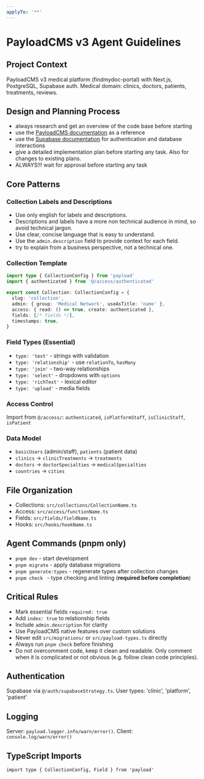 ```yaml
---
applyTo: '**'
---
```


# PayloadCMS v3 Agent Guidelines

## Project Context
PayloadCMS v3 medical platform (findmydoc-portal) with Next.js, PostgreSQL, Supabase auth. Medical domain: clinics, doctors, patients, treatments, reviews.

## Design and Planning Process
* always research and get an overview of the code base before starting
* use the [PayloadCMS documentation](https://payloadcms.com/docs) as a reference
* use the [Supabase documentation](https://supabase.com/docs) for authentication and database interactions
* give a detailed implementation plan before starting any task. Also for changes to existing plans.
* ALWAYS!!! wait for approval before starting any task

## Core Patterns

### Collection Labels and Descriptions

* Use only english for labels and descriptions.
* Descriptions and labels have a more non technical audience in mind, so avoid technical jargon.
* Use clear, concise language that is easy to understand.
* Use the `admin.description` field to provide context for each field.
* try to explain from a business perspective, not a technical one.

### Collection Template
```typescript
import type { CollectionConfig } from 'payload'
import { authenticated } from '@/access/authenticated'

export const Collection: CollectionConfig = {
  slug: 'collection',
  admin: { group: 'Medical Network', useAsTitle: 'name' },
  access: { read: () => true, create: authenticated },
  fields: [/* fields */],
  timestamps: true,
}
```

### Field Types (Essential)
- `type: 'text'` - strings with validation
- `type: 'relationship'` - use `relationTo`, `hasMany`
- `type: 'join'` - two-way relationships
- `type: 'select'` - dropdowns with `options`
- `type: 'richText'` - lexical editor
- `type: 'upload'` - media fields

### Access Control
Import from `@/access/`: `authenticated`, `isPlatformStaff`, `isClinicStaff`, `isPatient`

### Data Model
- `basicUsers` (admin/staff), `patients` (patient data)
- `clinics` → `clinicTreatments` → `treatments`
- `doctors` → `doctorSpecialties` → `medicalSpecialties`
- `countries` → `cities`

## File Organization
- Collections: `src/collections/CollectionName.ts`
- Access: `src/access/functionName.ts`
- Fields: `src/fields/fieldName.ts`
- Hooks: `src/hooks/hookName.ts`

## Agent Commands (pnpm only)
- `pnpm dev` - start development
- `pnpm migrate` - apply database migrations
- `pnpm generate:types` - regenerate types after collection changes
- `pnpm check ` - type checking and linting (**required before completion**)

## Critical Rules
- Mark essential fields `required: true`
- Add `index: true` to relationship fields
- Include `admin.description` for clarity
- Use PayloadCMS native features over custom solutions
- Never edit `src/migrations/` or `src/payload-types.ts` directly
- Always run `pnpm check` before finishing
- Do not overcomment code, keep it clean and readable. Only comment when it is complicated or not obvious (e.g. follow clean code principles).

## Authentication
Supabase via `@/auth/supabaseStrategy.ts`. User types: 'clinic', 'platform', 'patient'

## Logging
Server: `payload.logger.info/warn/error()`. Client: `console.log/warn/error()`

## TypeScript Imports
`import type { CollectionConfig, Field } from 'payload'`
